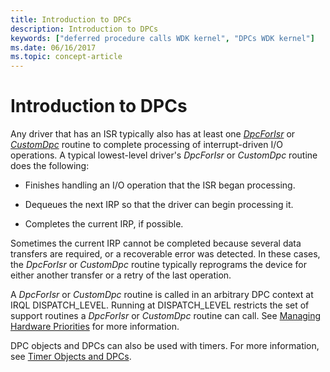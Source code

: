 ```yaml
---
title: Introduction to DPCs
description: Introduction to DPCs
keywords: ["deferred procedure calls WDK kernel", "DPCs WDK kernel"]
ms.date: 06/16/2017
ms.topic: concept-article
---
```


# Introduction to DPCs





Any driver that has an ISR typically also has at least one [*DpcForIsr*](/windows-hardware/drivers/ddi/wdm/nc-wdm-io_dpc_routine) or [*CustomDpc*](/windows-hardware/drivers/ddi/wdm/nc-wdm-kdeferred_routine) routine to complete processing of interrupt-driven I/O operations. A typical lowest-level driver's *DpcForIsr* or *CustomDpc* routine does the following:

-   Finishes handling an I/O operation that the ISR began processing.

-   Dequeues the next IRP so that the driver can begin processing it.

-   Completes the current IRP, if possible.

Sometimes the current IRP cannot be completed because several data transfers are required, or a recoverable error was detected. In these cases, the *DpcForIsr* or *CustomDpc* routine typically reprograms the device for either another transfer or a retry of the last operation.

A *DpcForIsr* or *CustomDpc* routine is called in an arbitrary DPC context at IRQL DISPATCH\_LEVEL. Running at DISPATCH\_LEVEL restricts the set of support routines a *DpcForIsr* or *CustomDpc* routine can call. See [Managing Hardware Priorities](managing-hardware-priorities.md) for more information.

DPC objects and DPCs can also be used with timers. For more information, see [Timer Objects and DPCs](timer-objects-and-dpcs.md).

 

